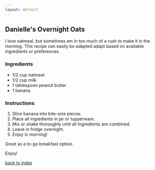 ```yaml
---
layout: default
---
```

<!--- comment -->

## Danielle's Overnight Oats
I love oatmeal, but sometimes am in too much of a rush to make it in the morning. This recipe can easily be adapted adapt based on available ingredients or preferences.

### Ingredients
- 1/2 cup oatmeal
- 1/2 cup milk
- 1 tablespoon peanut butter 
- 1 banana

### Instructions
1. Slice banana into bite-size pieces.
2. Place all ingredients in jar or tupperware.
3. Mix or shake thoroughly until all ingredients are combined.
4. Leave in fridge overnight.
5. Enjoy in morning!

Great as a to-go breakfast option.

Enjoy!

<!--
Keep this link to return to the index
-->
[back to index](../)
